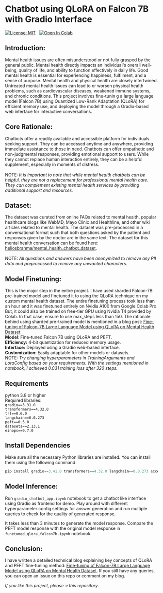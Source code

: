 # Chatbot using QLoRA on Falcon 7B with Gradio Interface


[![License: MIT](https://img.shields.io/badge/License-MIT-yellow.svg)](https://opensource.org/licenses/MIT)  
[![Open In Colab](https://colab.research.google.com/assets/colab-badge.svg)](https://colab.research.google.com/github/iamarunbrahma/finetuned-qlora-falcon7b-medical/blob/main/funetuned_qlora_falcon7b.ipynb)

## Introduction:
Mental health issues are often misunderstood or not fully grasped by the general public.
Mental health directly impacts an individual's overall well-being, quality of life, and ability to function effectively in daily life. Good mental health is essential for experiencing happiness, fulfilment, and a sense of purpose. Mental health and physical health are closely intertwined. Untreated mental health issues can lead to or worsen physical health problems, such as cardiovascular diseases, weakened immune systems, and chronic conditions.
This project involves fine-tunin  g a large language model (Falcon 7B) using Quantized Low-Rank Adaptation (QLoRA) for efficient memory use, and deploying the model through a Gradio-based web interface for interactive conversations.



## Core Rationale:
Chatbots offer a readily available and accessible platform for individuals seeking support. They can be accessed anytime and anywhere, providing immediate assistance to those in need. Chatbots can offer empathetic and non-judgmental responses, providing emotional support to users. While they cannot replace human interaction entirely, they can be a helpful supplement, especially in moments of distress.<br><br>
NOTE: _It is important to note that while mental health chatbots can be helpful, they are not a replacement for professional mental health care. They can complement existing mental health services by providing additional support and resources._

## Dataset:
The dataset was curated from online FAQs related to mental health, popular healthcare blogs like WebMD, Mayo Clinic and Healthline, and other wiki articles related to mental health. The dataset was pre-processed in a conversational format such that both questions asked by the patient and responses given by the doctor are in the same text. The dataset for this mental health conversation can be found here: [heliosbrahma/mental_health_chatbot_dataset](https://huggingface.co/datasets/heliosbrahma/mental_health_chatbot_dataset).<br><br>
NOTE: _All questions and answers have been anonymized to remove any PII data and preprocessed to remove any unwanted characters._

## Model Finetuning:
This is the major step in the entire project. I have used sharded Falcon-7B pre-trained model and finetuned it to using the QLoRA technique on my custom mental health dataset. The entire finetuning process took less than an hour and it was finetuned entirely on Nvidia A100 from Google Colab Pro. But, it could also be trained on free-tier GPU using Nvidia T4 provided by Colab. In that case,  ensure to use max_steps less than 150.
The rationale behind using sharded pre-trained model is mentioned in a blog post: [Fine-tuning of Falcon-7B Large Language Model using QLoRA on Mental Health Dataset](https://medium.com/@iamarunbrahma/fine-tuning-of-falcon-7b-large-language-model-using-qlora-on-mental-health-dataset-aa290eb6ec85)<br>
**Model**: Fine-tuned Falcon 7B using QLoRA and PEFT.<br>
**Efficiency:** 4-bit quantization for reduced memory usage.<br>
**Interface:** Deployed using a Gradio web-based interface.<br>
**Customization**: Easily adaptable for other models or datasets.<br>
NOTE: _Try changing hyperparameters in TrainingArguments and LoraConfig based on your requirements. With the settings mentioned in notebook, I achieved 0.031 training loss after 320 steps._

## Requirements 
python 3.8 or higher<br>
Required libraries:<br>
`gradio==3.31.0`<br>
`transformers==4.32.0`<br>
`trl==0.6.0`<br>
`langchain==0.0.273`<br>
`peft==0.5.0`<br>
`datasets==2.13.1`<br>
`einops==0.7.0`<br>

##  Install Dependencies
Make sure all the necessary Python libraries are installed. You can install them using the following command:<br>
```python
pip install gradio==3.41.0 transformers==4.32.0 langchain==0.0.273 accelerate==0.12.0 bitsandbytes==0.41.1 peft==0.5.0 trl==0.6.0 datasets==2.13.1 einops==0.7.0 wandb==0.15.8
```

## Model Inference:
Run `gradio_chatbot_app.ipynb` notebook to get a chatbot like interface using Gradio as frontend for demo. Play around with different hyperparameter config settings for answer generation and run multiple queries to check for the quality of generated response. 


It takes less than 3 minutes to generate the model response. Compare the PEFT model response with the original model response in `funetuned_qlora_falcon7b.ipynb` notebook.

## Conclusion:
I have written a detailed technical blog explaining key concepts of QLoRA and PEFT fine-tuning method: [Fine-tuning of Falcon-7B Large Language Model using QLoRA on Mental Health Dataset](https://medium.com/@iamarunbrahma/fine-tuning-of-falcon-7b-large-language-model-using-qlora-on-mental-health-dataset-aa290eb6ec85). If you still have any queries, you can open an issue on this repo or comment on my blog.

_If you like this project, please :star: this repository_.
